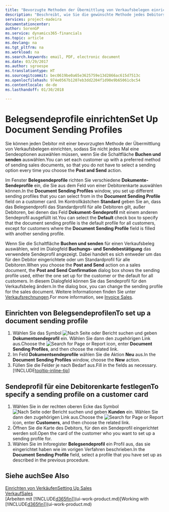 ```yaml
---
title: "Bevorzugte Methoden der Übermittlung von Verkaufsbelegen einrichten | Microsoft Docs"
description: "Beschreibt, wie Sie die gewünschte Methode jedes Debitors der Übermittlung von Verkaufsbelegen eingerichtet, z Buchen, PDF-Dateien, elektronischer Beleg, usw."
services: project-madeira
documentationcenter: 
author: SorenGP
ms.service: dynamics365-financials
ms.topic: article
ms.devlang: na
ms.tgt_pltfrm: na
ms.workload: na
ms.search.keywords: email, PDF, electronic document
ms.date: 03/29/2017
ms.author: sgroespe
ms.translationtype: HT
ms.sourcegitcommit: bec0619be0a65e3625759e13d2866ac615d7513c
ms.openlocfilehash: 974e0567b1207eb3dd2204f1d90e9b65061cbc54
ms.contentlocale: de-de
ms.lasthandoff: 01/30/2018

---
```

# <a name="set-up-document-sending-profiles"></a><span data-ttu-id="efe45-103">Belegsendeprofile einrichten</span><span class="sxs-lookup"><span data-stu-id="efe45-103">Set Up Document Sending Profiles</span></span>
<span data-ttu-id="efe45-104">Sie können jeden Debitor mit einer bevorzugten Methode der Übermittlung von Verkaufsbelegen einrichten, sodass Sie nicht jedes Mal eine Sendeoptionen auswählen müssen, wenn Sie die Schaltfläche **Buchen und senden** auswählen.</span><span class="sxs-lookup"><span data-stu-id="efe45-104">You can set each customer up with a preferred method of sending sales documents, so that you do not have to select a sending option every time you choose the **Post and Send** action.</span></span>

<span data-ttu-id="efe45-105">Im Fenster **Belegsendeprofile** richten Sie verschiedene **Dokumente-Sendeprofile** ein, die Sie aus dem Feld von einer Debitorenkarte auswählen können.</span><span class="sxs-lookup"><span data-stu-id="efe45-105">In the **Document Sending Profiles** window, you set up different sending profiles that you can select from in the **Document Sending Profile** field on a customer card.</span></span> <span data-ttu-id="efe45-106">Im Kontrollkästchen **Standard** geben Sie an, dass das Belegsendprofil das Standardprofil für alle Debitoren gilt, außer Debitoren, bei denen das Feld **Dokument-Sendeprofil** mit einem anderen Sendeprofil ausgefüllt ist.</span><span class="sxs-lookup"><span data-stu-id="efe45-106">You can select the **Default** check box to specify that the document sending profile is the default profile for all customers, except for customers where the **Document Sending Profile** field is filled with another sending profile.</span></span>

<span data-ttu-id="efe45-107">Wenn Sie die Schaltfläche **Buchen und senden** für einen Verkaufsbeleg auswählen, wird im Dialogfeld **Buchungs- und Sendebestätigung** das verwendete Sendeprofil angezeigt. Dabei handelt es sich entweder um das für den Debitor eingerichtete oder um Standardprofil für alle Debitoren.</span><span class="sxs-lookup"><span data-stu-id="efe45-107">When you choose the **Post and Send** action on a sales document, the **Post and Send Confirmation** dialog box shows the sending profile used, either the one set up for the customer or the default for all customers.</span></span> <span data-ttu-id="efe45-108">In diesem Dialogfeld können Sie das Sendeprofil für den Verkaufsbeleg ändern.</span><span class="sxs-lookup"><span data-stu-id="efe45-108">In the dialog box, you can change the sending profile for the sales document.</span></span> <span data-ttu-id="efe45-109">Weitere Informationen finden Sie unter [Verkaufsrechnungen](sales-how-invoice-sales.md).</span><span class="sxs-lookup"><span data-stu-id="efe45-109">For more information, see [Invoice Sales](sales-how-invoice-sales.md).</span></span>

## <a name="to-set-up-a-document-sending-profile"></a><span data-ttu-id="efe45-110">Einrichten von Belegsendeprofilen</span><span class="sxs-lookup"><span data-stu-id="efe45-110">To set up a document sending profile</span></span>
1. <span data-ttu-id="efe45-111">Wählen Sie das Symbol ![Nach Seite oder Bericht suchen](media/ui-search/search_small.png "Nach Seite oder Bericht suchen") und geben **Dokumentsendeprofil** ein. Wählen Sie dann den zugehörigen Link aus.</span><span class="sxs-lookup"><span data-stu-id="efe45-111">Choose the ![Search for Page or Report](media/ui-search/search_small.png "Search for Page or Report icon") icon, enter **Document Sending Profiles**, and then choose the related link.</span></span>
2. <span data-ttu-id="efe45-112">Im Feld **Dokumentsendeprofile** wählen Sie die Aktion **Neu** aus.</span><span class="sxs-lookup"><span data-stu-id="efe45-112">In the **Document Sending Profiles** window, choose the **New** action.</span></span>
3. <span data-ttu-id="efe45-113">Füllen Sie die Felder je nach Bedarf aus.</span><span class="sxs-lookup"><span data-stu-id="efe45-113">Fill in the fields as necessary.</span></span> [!INCLUDE[tooltip-inline-tip](includes/tooltip-inline-tip_md.md)]

## <a name="to-specify-a-sending-profile-on-a-customer-card"></a><span data-ttu-id="efe45-114">Sendeprofil für eine Debitorenkarte festlegen</span><span class="sxs-lookup"><span data-stu-id="efe45-114">To specify a sending profile on a customer card</span></span>
1. <span data-ttu-id="efe45-115">Wählen Sie in der rechten oberen Ecke das Symbol ![Nach Seite oder Bericht suchen](media/ui-search/search_small.png "Nach Seite oder Bericht suchen") und geben **Kunden** ein. Wählen Sie dann den zugehörigen Link aus.</span><span class="sxs-lookup"><span data-stu-id="efe45-115">Choose the ![Search for Page or Report](media/ui-search/search_small.png "Search for Page or Report icon") icon, enter **Customers**, and then choose the related link.</span></span>
2. <span data-ttu-id="efe45-116">Öffnen Sie die Karte des Debitors, für den ein Sendeprofil eingerichtet werden soll.</span><span class="sxs-lookup"><span data-stu-id="efe45-116">Open the card of the customer who you want to set up a sending profile for.</span></span>
3. <span data-ttu-id="efe45-117">Wählen Sie im Inforegister **Belegsendeprofil** ein Profil aus, das sie eingerichtet haben wie im vorigen Verfahren beschrieben.</span><span class="sxs-lookup"><span data-stu-id="efe45-117">In the **Document Sending Profile** field, select a profile that you have set up as described in the previous procedure.</span></span>

## <a name="see-also"></a><span data-ttu-id="efe45-118">Siehe auch</span><span class="sxs-lookup"><span data-stu-id="efe45-118">See Also</span></span>
[<span data-ttu-id="efe45-119">Einrichten von Verkäufen</span><span class="sxs-lookup"><span data-stu-id="efe45-119">Setting Up Sales</span></span>](sales-setup-sales.md)  
[<span data-ttu-id="efe45-120">Verkauf</span><span class="sxs-lookup"><span data-stu-id="efe45-120">Sales</span></span>](sales-manage-sales.md)  
<span data-ttu-id="efe45-121">[Arbeiten mit [!INCLUDE[d365fin](includes/d365fin_md.md)]](ui-work-product.md)</span><span class="sxs-lookup"><span data-stu-id="efe45-121">[Working with [!INCLUDE[d365fin](includes/d365fin_md.md)]](ui-work-product.md)</span></span>

